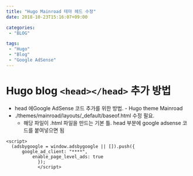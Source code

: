 ```yaml
---
title: "Hugo Mainroad 테마 헤드 수정"
date: 2018-10-23T15:16:07+09:00

categories: 
 - "BLOG"

tags:
 - "Hugo"
 - "Blog"
 - "Google AdSense"
---
```



# Hugo blog `<head></head>` 추가 방법 

* head 에Google AdSense 코드 추가를 위한 방법. - Hugo theme Mainroad
* ./themes/mainroad/layouts/_default/baseof.html 수정 필요.
	* 해당 파일이 .html  파일을 만드는 기본 틀. head  부분에 google adsense 코드를 붙여넣으면 됨

```{.python} <script async src="//pagead2.googlesyndication.com/pagead/js/adsbygoogle.js"></script>
<script>
  (adsbygoogle = window.adsbygoogle || []).push({
      google_ad_client: "****",
	      enable_page_level_ads: true
		    });
			</script>
````
